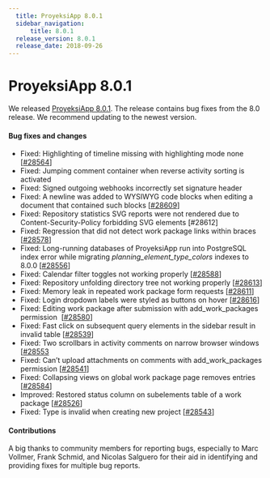 ```yaml
---
  title: ProyeksiApp 8.0.1
  sidebar_navigation:
      title: 8.0.1
  release_version: 8.0.1
  release_date: 2018-09-26
---
```



# ProyeksiApp 8.0.1

We released
[ProyeksiApp 8.0.1](https://community.proyeksiapp.com/versions/1154).
The release contains bug fixes from the 8.0 release. We recommend
updating to the newest version.

#### Bug fixes and changes

  - Fixed: Highlighting of timeline missing with highlighting mode none
    \[[\#28564](https://community.proyeksiapp.com/wp/28564)\]
  - Fixed: Jumping comment container when reverse activity sorting is
    activated
  - Fixed: Signed outgoing webhooks incorrectly set signature header
  - Fixed: A newline was added to WYSIWYG code blocks when editing a
    document that contained such blocks
    \[[\#28609](https://community.proyeksiapp.com/wp/28609)\]
  - Fixed:
    <span class="explanatory-dictionary-highlight" data-definition="explanatory-dictionary-definition-37">Repository</span>
    statistics SVG reports were not rendered due to
    Content-Security-Policy forbidding SVG elements \[\#28612\]
  - Fixed: Regression that did not detect work package links within
    braces \[[\#28578](https://community.proyeksiapp.com/wp/28578)\]
  - Fixed: Long-running databases of ProyeksiApp run into PostgreSQL
    index error while migrating *planning\_element\_type\_colors*
    indexes to 8.0.0
    \[[\#28556](https://community.proyeksiapp.com/wp/28556)\]
  - Fixed:
    <span class="explanatory-dictionary-highlight" data-definition="explanatory-dictionary-definition-90">Calendar</span>
    filter toggles not working properly
    \[[\#28588](https://community.proyeksiapp.com/wp/28588)\]
  - Fixed:
    <span class="explanatory-dictionary-highlight" data-definition="explanatory-dictionary-definition-37">Repository</span>
    unfolding directory tree not working properly
    \[[\#28613](https://community.proyeksiapp.com/wp/28613)\]
  - Fixed: Memory leak in repeated work package form requests
    \[[\#28611](https://community.proyeksiapp.com/wp/28611)\]
  - Fixed: Login dropdown labels were styled as buttons on hover
    \[[\#28616](https://community.proyeksiapp.com/wp/28616)\]
  - Fixed: Editing work package after submission with
    add\_work\_packages permission 
    \[[\#28580](https://community.proyeksiapp.com/wp/28580)\]
  - Fixed: Fast click on subsequent query elements in the sidebar result
    in invalid table
    \[[\#28539](https://community.proyeksiapp.com/wp/28539)\]
  - Fixed: Two scrollbars in activity comments on narrow browser windows
    \[[\#28553](https://community.proyeksiapp.com/wp/28553)
  - Fixed: Can’t upload attachments on comments with add\_work\_packages
    permission \[[\#28541](https://community.proyeksiapp.com/wp/28541)\]
  - Fixed: Collapsing views on global work package page removes entries
    \[[\#28584](https://community.proyeksiapp.com/wp/28584)\]
  - Improved: Restored status column on subelements table of a work
    package \[[\#28526](https://community.proyeksiapp.com/wp/28526)\]
  - Fixed:
    <span class="explanatory-dictionary-highlight" data-definition="explanatory-dictionary-definition-13">Type</span>
    is invalid when creating new project
    \[[\#28543](https://community.proyeksiapp.com/wp/28543)\]

#### Contributions

A big thanks to community members for reporting bugs, especially to Marc
Vollmer, Frank Schmid, and Nicolas Salguero for their aid in identifying
and providing fixes for multiple bug reports.


